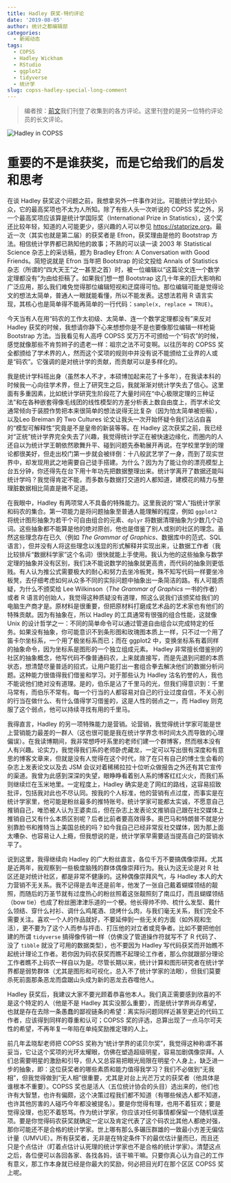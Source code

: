 ```yaml
---
title: Hadley 获奖-特约评论
date: '2019-08-05'
author: 统计之都编辑部
categories:
  - 新闻动态
tags:
  - COPSS
  - Hadley Wickham
  - RStudio
  - ggplot2
  - tidyverse
  - 统计学
slug: copss-hadley-special-long-comment
---
```


> 编者按：[前文](https://cosx.org/2019/08/copss-hadley-comments/)我们刊登了收集到的各方评论。这里刊登的是另一位特约评论员的长文评论。

![Hadley in COPSS](https://user-images.githubusercontent.com/1142836/62476732-2a2f3080-b7da-11e9-9c38-60556399484c.jpg)

# 重要的不是谁获奖，而是它给我们的启发和思考

在谈 Hadley 获奖这个问题之前，我想拿另外一件事作对比。可能统计学比较小众，它的最高奖项也不太为人所知。除了有些人头一次听说的 COPSS 奖之外，另一个最高奖项应该算是统计学国际奖（International Prize in Statistics），这个奖还比较年轻，知道的人可能更少，感兴趣的人可以参见 <https://statprize.org>。最近一次（其实也就是第二届）的获奖者是 Efron，获奖理由是他的 Bootstrap 方法。相信统计学界都已熟知他的故事；不熟的可以读一读 2003 年 Statistical Science 杂志上的采访稿，题为 Bradley Efron: A Conversation with Good Friends。简短说就是 Efron 当年把 Bootstrap 的论文投给 Annals of Statistics 杂志（所谓的“四大天王”之一甚至之首）时，被一位编辑以“这篇论文连一个数学定理都没有”为由给拒稿了。如果我们想一想 Bootstrap 这几十年来的巨大影响和广泛应用，那么我们难免觉得那位编辑短视和迂腐得可怕。那位编辑可能是觉得论文的想法太简单，普通人一眼就能看懂，所以不能发表。这想法若用 R 语言实现，其核心也是简单得不能再简单的一行代码：`sample(x, replace = TRUE)`。

今天当有人在用“码农的工作太初级、太简单、连一个数学定理都没有”来反对 Hadley 获奖的时候，我想请你静下心来想想你是不是也要像那位编辑一样枪毙 Bootstrap 方法。当我看见有人高呼 COPSS 奖万万不可颁给一个“码农”的时候，感觉就像那些不肯剪辫子的遗老一样：祖宗之法不可变啊。以往历年的 COPSS 奖全都颁给了学术界的人，然而这个奖项的规则中并没有说不能颁给工业界的人或是“码农”。它强调的是对统计学的贡献，而贡献可以是多样化的。

我是统计学科班出身（虽然本人不才，本硕博加起来花了十多年），在我读本科的时候我一心向往学术界，但上了研究生之后，我就渐渐对统计学失去了信心。这里面有多重因素，比如统计学研究生阶段花了大量时间在“中心极限定理的三种证法”和在各种嵌套得像毛线团的线性模型的方差分析表上数自由度上，而学术论文通常倾向于装腔作势把本来很简单的想法说得无比复杂（因为怕太简单被拒稿），以及Leo Breiman 的 Two Cultures 论文让我头一次开始怀疑令我们沾沾自喜的“模型可解释性”究竟是不是皇帝的新装等等。在 Hadley 这次获奖之前，我已经对“正统”统计学界完全失去了兴趣，我觉得统计学正在被快速边缘化，而圈内的人还自以为统计学王朝依然歌舞升平、碰到问题先泰勒展开再说。在学校里学到的理论都很美好，但走出校门第一步就会被绊倒：十八般武艺学了一身，而到了现实世界中，却发现用武之地需要自己徒手搭建。为什么？因为为了能让你的漂亮模型上台五分钟，你还得先在台下用十年功先把数据整理出来。统计学离开了数据还能叫统计学吗？我觉得肯定不能，而多数与数据打交道的人都知道，建模花的精力与整理脏数据相比简直是微不足道。

在我眼中，Hadley 有两项常人不具备的特殊能力。这里我说的“常人”指统计学家和码农的集合。第一项能力是将问题抽象至普通人能理解的程度，例如 `ggplot2` 将统计图形抽象为若干个可自由组合的元素、`dplyr` 将数据清理抽象为少数几个动词。这些抽象都不能算是他的绝对原创，他也是借鉴了别人或别的社区的理念。虽然这些理念存在已久（例如 *The Grammar of Graphics*、数据库中的范式、SQL 语言），但并没有人将这些理念以浅显的形式解释并实现出来，让数据工作者（我比较排斥“数据科学家”这个名词）很快就能上手使用。我认为他的这些抽象与数学定理的抽象并没有区别，我们决不能说数学的抽象就更高贵，而代码的抽象则更低贱。有人认为推公式需要极大的耐心和努力去坐冷板凳，殊不知写代码一样要坐冷板凳，去仔细考虑如何从众多不同的实际问题中抽象出一条简洁的路。有人可能质疑，为什么不颁奖给 Lee Wilkinson（*The Grammar of Graphics* 一书的作者）或者 R 语言的创始人，我觉得这种质疑没有道理，照这么说我们该颁奖给我们的电脑生产商才是。原材料是很重要，但把原材料打磨成艺术品的艺术家也有他们的特殊贡献。因为有抽象在，所以 Hadley 的工具通常有很强的组合性能，这就像 Unix 的设计哲学之一：不同的简单命令可以通过管道自由组合以完成特定的任务。如果没有抽象，你可能意识不到条形图和玫瑰图本质上一样，只不过一个用了笛卡尔坐标系，一个用了极坐标系而已；而在 ggplot2 中，变换坐标系有着同样的抽象命令，因为坐标系是图形的一个独立组成元素。 Hadley 非常擅长借鉴别的社区的抽象概念，他写代码不像普通码农，上来就直接写，而是先退到问题的本质状态，想清楚尽量普适的招式，让用户能打出一套组合拳去解决他们的数据分析问题。这种能力很值得我们借鉴和学习。对于那些认为 Hadley 沽名钓誉的人，我也不能说他们绝对没有道理。是的，伯乐是沾了千里马的光，但我们得意识到：千里马常有，而伯乐不常有。每一个行当的人都容易对自己的行业过度自信，不关心别的行当在做什么、有什么值得学习借鉴的，这是人性的弱点之一，而 Hadley 则克服了这个弱点，他可以持续寻找有用的千里马。

我得直言，Hadley 的另一项特殊能力是营销。论营销，我觉得统计学家可能是世上营销能力最差的一群人（这也很可能是我在统计学界念书时间太久而导致的心理偏误）。在我读博期间，我非常想呼吁系里的老师们建一个群博客，然而根本没有人有兴趣。论实力，我觉得我们系的老师卧虎藏龙，一定可以写出很有深度和有意思的博客文章来，但就是没有人觉得在这个时代，除了在只有自己的博士生会看的杂志上发表论文以及去 JSM 会议对着稀稀拉拉十位听众做报告之外还有其它宣传的渠道。我曾为此感到深深的失望，眼睁睁看着别人系的博客红红火火，而我们系则继续烂在玉米地里。一定程度上，Hadley 确实是走了网红的路线，这容易招致批评，包括我对此也不尽认同。按我的个人标准，他的营销有点过度，而事实是在统计学家里，他可能是粉丝最多的推特账号。统计学家可能都太实诚，不愿意自己推销自己，唯恐被人认为王婆卖瓜，但在杂志上发表论文推销自己跟在社交媒体上推销自己又有什么本质区别呢？后者比前者要高效得多。奥巴马和特朗普不就是分别靠脸书和推特当上美国总统的吗？如今我自己已经非常反社交媒体，因为那上面太嘈杂、也容易让人上瘾，但我想说的是，统计学家早需要适当提高自己的营销水平了。

说到这里，我得继续向 Hadley 的广大粉丝直言，各位千万不要搞偶像崇拜。尤其是近两年，我观察到一些极度脑残的群体偶像崇拜行为。我认为这无论是对 R 社区还是对统计社区，都是非常不健康的。这种偶像崇拜风气，与 Hadley 本人的大力营销不无关系。我不记得是去年还是前年，他发了一张自己戴着蝴蝶领结的靓照，而随后的万圣节就有过度热心的粉丝照着这张靓照刻了南瓜灯，而且蝴蝶领结（bow tie）也成了粉丝圈津津乐道的一个梗。他长得帅不帅、梳什么发型、戴什么领结、穿什么衬衫、调什么鸡尾酒、烧烤什么肉，与我们毫无关系，我们完全不需要关注。喜欢一个人的作品就好，不要延伸到一些无关的方面（如外观和生活），更不要为了这个人而参与抨击、打压他的对立者或竞争者。比如不要把他创建的所谓 `tidyverse` 搞得像传销一样（仿佛没了管道操作符就写不了 R 代码了、没了 `tibble` 就没了可用的数据类型），也不要因为 Hadley 写代码获奖而开始瞧不起统计理论工作者。若你因为码农获奖而瞧不起理论工作者，那么你就跟部分理论工作者瞧不上码农一样自以为是。尽管长期以来，统计计算和图形研究者在统计学界都是弱势群体（尤其是图形和可视化，总入不了统计学家的法眼），但我们莫要杀死前面那条恶龙而盘踞山头成为新的恶龙去吞噬他人。

Hadley 获奖后，我建议大家不要光顾着恭喜他本人。我们真正需要感到欣喜的不是这个特定的人（他是不是 Hadley 其实没那么重要），而是统计学界尚存希望，也就是存在去除一条愚蠢的鄙视链条的希望：离实际问题同样近甚至更近的代码工作者，应该得到同样的尊重和认可；COPSS 奖的评选，总算出现了一点马尔可夫性的希望，不再年复一年陷在单纯奖励推定理的人上。

前几年孟晓犁老师把 COPSS 奖称为“统计学界的诺贝尔奖”，我觉得这种称谓不甚妥当，它让这个奖项的光环太耀眼，仿佛在塑造超级明星，容易加剧偶像崇拜。人们总需要明星的激励和引导，但人又总容易把眼光局限在明星个人身上，缺乏进一步的抽象，即：这位获奖者的哪些素质和能力值得我学习？我们不必做到“无我相”，但我觉得做到“无人相”很重要，尤其是对台上光芒万丈的获奖者（他具体是谁根本不重要）。COPSS 奖也是活人（五位统计协会的头目）选出来的，他们也许有大智慧，也许有偏颇，这个决策过程我们都不知道（有哪些候选人都不知道，也许其他厉害的人碰巧今年都没被提名）。要是你觉得有理，也用不着狂欢；要是觉得没理，也犯不着怒骂。作为统计学家，你应该对任何事情都保留一个随机误差项。要是你觉得码农获奖就确定一定以及肯定代表了这个码农比其他人都绝对强，那你可能还不是合格的统计学家。世上哪有那么多碾压群雄的一致最小方差无偏估计量（UMVUE）。所有获奖者，无非是在特定条件下的最优估计量而已，而且还只是个点估计（盯着点估计认死理的统计学家也不是合格的统计学家）。清楚这点之后，各位便可以各回各家、各找各妈，该干嘛干嘛。只要你真心认为自己的工作有意义，那工作本身就已经是你最大的奖励，何必把目光盯在那个区区 COPSS 奖上呢。
